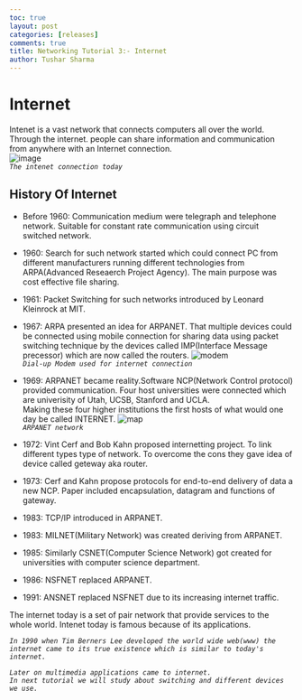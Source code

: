 ```yaml
---
toc: true
layout: post
categories: [releases]
comments: true
title: Networking Tutorial 3:- Internet
author: Tushar Sharma
---
```

# Internet
Intenet is a vast network  that connects computers all over the world. Through the internet. people can share information and communication from anywhere with an Internet connection.      
![image](https://raw.githubusercontent.com/tushar2411/networking/master/images/2051.webp)    
*`The intenet connection today`*  

## History Of Internet
* Before 1960: Communication medium were telegraph and telephone network. Suitable for constant rate communication using circuit switched network.   
  
* 1960: Search for such network started which could connect PC from different manufacturers running different technologies from ARPA(Advanced Reseaerch Project Agency).
The main purpose was cost effective file sharing.

* 1961: Packet Switching for such networks introduced by Leonard Kleinrock at MIT. 

* 1967: ARPA presented an idea for ARPANET. That multiple devices could be connected using mobile connection for sharing data using packet switching technique by the devices called IMP(Interface Message precessor) which are now called the routers.
  ![modem](https://raw.githubusercontent.com/tushar2411/networking/master/images/dialup%20modem.jpg)  
  *`Dial-up Modem used for internet connection`*   
* 1969: ARPANET became reality.Software NCP(Network Control protocol) provided communication. Four host universities were connected which are univerisity of Utah, UCSB, Stanford and UCLA.   
  Making these four higher institutions the first hosts of what would one day be called INTERNET.
![map](https://raw.githubusercontent.com/tushar2411/networking/master/images/map.png)   
*`ARPANET network`*    
* 1972: Vint Cerf and Bob Kahn proposed internetting project. To link different types type of network. To overcome the cons they gave idea of device called geteway aka router. 

* 1973: Cerf and Kahn propose protocols for end-to-end delivery of data a new NCP. Paper included encapsulation, datagram and functions of gateway. 

* 1983: TCP/IP introduced in ARPANET. 

* 1983: MILNET(Military Network) was created deriving from ARPANET.

* 1985: Similarly CSNET(Computer Science Network) got created for universities with computer science department.   

* 1986: NSFNET replaced ARPANET.

* 1991: ANSNET replaced NSFNET due to its increasing internet traffic. 

The internet today is a set of pair network that provide services to the whole world. Intenet today is famous because of its applications.  

*`In 1990 when Tim Berners Lee developed the world wide web(www) the internet came to its true existence which is similar to today's internet.`*

*`Later on multimedia applications came to internet.`*  
*`In next tutorial we will study about switching and different devices we use.`*
